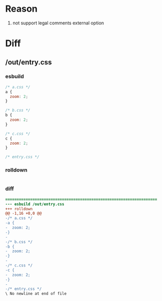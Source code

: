 # Reason
1. not support legal comments external option
# Diff
## /out/entry.css
### esbuild
```js
/* a.css */
a {
  zoom: 2;
}

/* b.css */
b {
  zoom: 2;
}

/* c.css */
c {
  zoom: 2;
}

/* entry.css */
```
### rolldown
```js

```
### diff
```diff
===================================================================
--- esbuild	/out/entry.css
+++ rolldown	
@@ -1,16 +0,0 @@
-/* a.css */
-a {
-  zoom: 2;
-}
-
-/* b.css */
-b {
-  zoom: 2;
-}
-
-/* c.css */
-c {
-  zoom: 2;
-}
-
-/* entry.css */
\ No newline at end of file

```